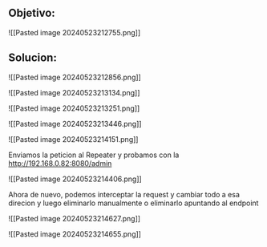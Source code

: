 
## Objetivo:

![[Pasted image 20240523212755.png]]

## Solucion:

![[Pasted image 20240523212856.png]]

![[Pasted image 20240523213134.png]]

![[Pasted image 20240523213251.png]]

![[Pasted image 20240523213446.png]]

![[Pasted image 20240523214151.png]]

Enviamos la peticion al Repeater y probamos con la http://192.168.0.82:8080/admin

![[Pasted image 20240523214406.png]]

Ahora de nuevo, podemos interceptar la request y cambiar todo a esa direcion y luego eliminarlo manualmente o eliminarlo apuntando al endpoint

![[Pasted image 20240523214627.png]]

![[Pasted image 20240523214655.png]]

